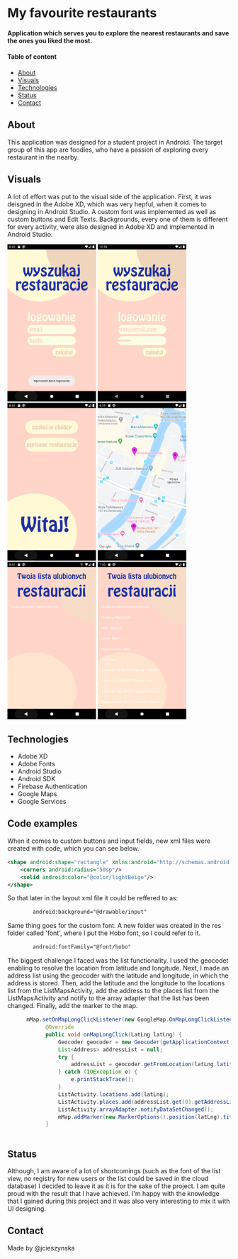 # My favourite restaurants 
#### Application which serves you to explore the nearest restaurants and save the ones you liked the most. 
#### Table of content
- [About](#about)
- [Visuals](#visuals)
- [Technologies](#technologies)
- [Status](#status)
- [Contact](#contact)
## About
This application was designed for a student project in Android. The target group of this app are foodies, who have a passion of exploring every restaurant in the nearby. 
## Visuals
A lot of effort was put to the visual side of the application. First, it was deisgned in the Adobe XD, which was very hepful, when it comes to designing in Android Studio. A custom font was implemented as well as custom buttons and Edit Texts. Backgrounds, every one of them is different for every activity, were also designed in Adobe XD and implemented in Android Studio. 

<img src="/screenshots/alert.png" width="200px" /> <img src="/screenshots/logowanie.png" width="200px" /> <img src="/screenshots/hello.png" width="200px" /> <img src="/screenshots/mapa.png" width="200px" /> <img src="/screenshots/lista.png" width="200px" /> <img src="/screenshots/list.png" width="200px" />
## Technologies
* Adobe XD
* Adobe Fonts
* Android Studio 
* Android SDK
* Firebase Authentication
* Google Maps
* Google Services
## Code examples 
When it comes to custom buttons and input fields, new xml files were created with code, which you can see below. 
```xml
<shape android:shape="rectangle" xmlns:android="http://schemas.android.com/apk/res/android">
    <corners android:radius="50sp"/>
    <solid android:color="@color/lightBeige"/>
</shape>
```
So that later in the layout xml file it could be reffered to as:
```xml 
        android:background="@drawable/input"
```
Same thing goes for the custom font. A new folder was created in the res folder called 'font', where I put the Hobo font, so I could refer to it. 
```xml 
        android:fontFamily="@font/hobo"
```
The biggest challenge I faced was the list functionality. I used the geocodet enabling to resolve the location from latitude and longitude. Next, I made an address list using the geocoder with the latitude and longitude, in which the address is stored. Then, add the latitude and the longitude to the locations list from the ListMapsActivity, add the address to the places list from the ListMapsActivity and notify to the array adapter that the list has been changed. Finally, add the marker to the map.
```java
      mMap.setOnMapLongClickListener(new GoogleMap.OnMapLongClickListener() {
            @Override
            public void onMapLongClick(LatLng latLng) {
                Geocoder geocoder = new Geocoder(getApplicationContext(), Locale.getDefault());
                List<Address> addressList = null;
                try {
                    addressList = geocoder.getFromLocation(latLng.latitude, latLng.longitude, 1);
                } catch (IOException e) {
                    e.printStackTrace();
                }
                ListActivity.locations.add(latLng);
                ListActivity.places.add(addressList.get(0).getAddressLine(0));
                ListActivity.arrayAdapter.notifyDataSetChanged();
                mMap.addMarker(new MarkerOptions().position(latLng).title(addressList.get(0).getAddressLine(0)).icon(BitmapDescriptorFactory.defaultMarker(BitmapDescriptorFactory.HUE_MAGENTA)));
            }
    

 ```
 
## Status 
Although, I am aware of a lot of shortcomings (such as the font of the list view, no registry for new users or the list could be saved in the cloud database) I decided to leave it as it is for the sake of the project. I am quite proud with the result that I have achieved. I'm happy with the knowledge that I gained during this project and it was also very interesting to mix it with UI designing. 
 
## Contact 
 Made by @jcieszynska
